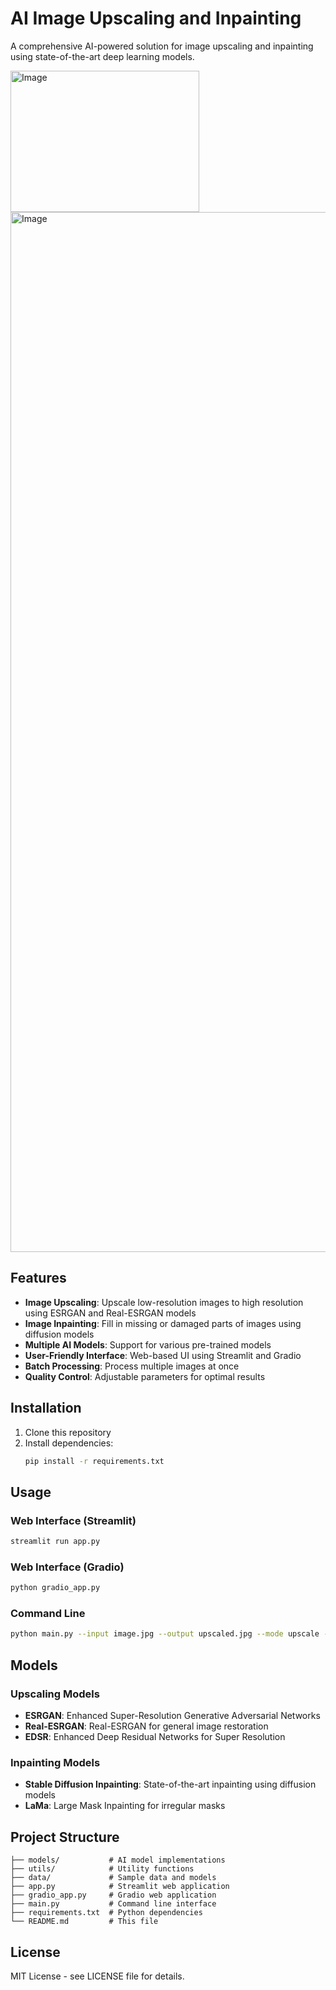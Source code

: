 # AI Image Upscaling and Inpainting

A comprehensive AI-powered solution for image upscaling and inpainting using state-of-the-art deep learning models.

<img width="302" height="226" alt="Image" src="https://github.com/user-attachments/assets/acf5ecc8-b74f-4cd4-9cdd-4eaaa481689c" />
<img width="2304" height="1664" alt="Image" src="https://github.com/user-attachments/assets/20d4357b-a031-4cbf-b3b0-99b660161c2e" />

## Features

- **Image Upscaling**: Upscale low-resolution images to high resolution using ESRGAN and Real-ESRGAN models
- **Image Inpainting**: Fill in missing or damaged parts of images using diffusion models
- **Multiple AI Models**: Support for various pre-trained models
- **User-Friendly Interface**: Web-based UI using Streamlit and Gradio
- **Batch Processing**: Process multiple images at once
- **Quality Control**: Adjustable parameters for optimal results

## Installation

1. Clone this repository
2. Install dependencies:
   ```bash
   pip install -r requirements.txt
   ```

## Usage

### Web Interface (Streamlit)
```bash
streamlit run app.py
```

### Web Interface (Gradio)
```bash
python gradio_app.py
```

### Command Line
```bash
python main.py --input image.jpg --output upscaled.jpg --mode upscale --scale 4
```

## Models

### Upscaling Models
- **ESRGAN**: Enhanced Super-Resolution Generative Adversarial Networks
- **Real-ESRGAN**: Real-ESRGAN for general image restoration
- **EDSR**: Enhanced Deep Residual Networks for Super Resolution

### Inpainting Models
- **Stable Diffusion Inpainting**: State-of-the-art inpainting using diffusion models
- **LaMa**: Large Mask Inpainting for irregular masks

## Project Structure

```
├── models/           # AI model implementations
├── utils/            # Utility functions
├── data/             # Sample data and models
├── app.py            # Streamlit web application
├── gradio_app.py     # Gradio web application
├── main.py           # Command line interface
├── requirements.txt  # Python dependencies
└── README.md         # This file
```

## License

MIT License - see LICENSE file for details. 

